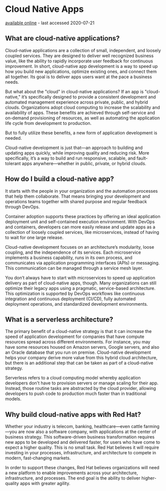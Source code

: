 # Cloud Native Apps

[available online](https://www.redhat.com/en/topics/cloud-native-apps) - last accessed 2020-07-21

## What are cloud-native applications?

Cloud-native applications are a collection of small, independent, and loosely coupled services. They are designed to deliver well recognized business value, like the ability to rapidly incorporate user feedback for continuous improvement. In short, cloud-native app development is a way to speed up how you build new applications, optimize existing ones, and connect them all together. Its goal is to deliver apps users want at the pace a business needs.

But what about the "cloud" in cloud-native applications? If an app is "cloud-native," it’s specifically designed to provide a consistent development and automated management experience across private, public, and hybrid clouds. Organizations adopt cloud computing to increase the scalability and availability of apps. These benefits are achieved through self-service and on-demand provisioning of resources, as well as automating the application life cycle from development to production.

But to fully utilize these benefits, a new form of application development is needed.

Cloud-native development is just that—an approach to building and updating apps quickly, while improving quality and reducing risk. More specifically, it’s a way to build and run responsive, scalable, and fault-tolerant apps anywhere—whether in public, private, or hybrid clouds.

## How do I build a cloud-native app?

It starts with the people in your organization and the automation processes that help them collaborate. That means bringing your development and operations teams together with shared purpose and regular feedback through DevOps.

Container adoption supports these practices by offering an ideal application deployment unit and self-contained execution environment. With DevOps and containers, developers can more easily release and update apps as a collection of loosely coupled services, like microservices, instead of having to wait for one large release.

Cloud-native development focuses on an architecture’s modularity, loose coupling, and the independence of its services. Each microservice implements a business capability, runs in its own process, and communicates via application programming interfaces (APIs) or messaging. This communication can be managed through a service mesh layer.

You don’t always have to start with microservices to speed up application delivery as part of cloud-native apps, though. Many organizations can still optimize their legacy apps using a pragmatic, service-based architecture. This optimization is supported by DevOps workflows like continuous integration and continuous deployment (CI/CD), fully automated deployment operations, and standardized development environments.

## What is a serverless architecture?

The primary benefit of a cloud-native strategy is that it can increase the speed of application development for companies that have compute resources spread across different environments. For instance, you may have some resources housed on Amazon servers, Google servers, and also an Oracle database that you run on premise. Cloud-native development helps your company derive more value from this hybrid cloud architecture, but there is an additional step that can be taken as part of a cloud-native strategy.

Serverless refers to a cloud computing model whereby application developers don't have to provision servers or manage scaling for their app. Instead, those routine tasks are abstracted by the cloud provider, allowing developers to push code to production much faster than in traditional models.

## Why build cloud-native apps with Red Hat?

Whether your industry is telecom, banking, healthcare—even cattle farming—you are now also a software company, with applications at the center of business strategy. This software-driven business transformation requires new apps to be developed and delivered faster, for users who have come to expect a higher quality. This is no small task. Red Hat believes it will require investing in your processes, infrastructure, and architecture to compete in modern, fast-changing markets.

In order to support these changes, Red Hat believes organizations will need a new platform to enable improvements across your architecture, infrastructure, and processes. The end goal is the ability to deliver higher-quality apps with greater agility.